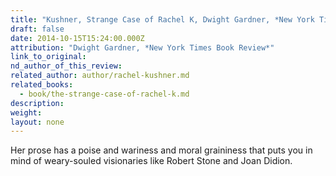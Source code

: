 ```yaml
---
title: "Kushner, Strange Case of Rachel K, Dwight Gardner, *New York Times Book Review*"
draft: false
date: 2014-10-15T15:24:00.000Z
attribution: "Dwight Gardner, *New York Times Book Review*"
link_to_original:
nd_author_of_this_review:
related_author: author/rachel-kushner.md
related_books:
  - book/the-strange-case-of-rachel-k.md
description:
weight:
layout: none
---
```

Her prose has a poise and wariness and moral graininess that puts you in mind of weary-souled visionaries like Robert Stone and Joan Didion.

